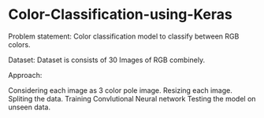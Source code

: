 # Color-Classification-using-Keras

Problem statement: Color classification model to classify between  RGB colors.

Dataset: Dataset is consists of 30 Images of RGB combinely.

Approach:

Considering each image as 3 color pole image.
Resizing each image.
Spliting the data.
Training Convlutional Neural network
Testing the model on unseen data.
